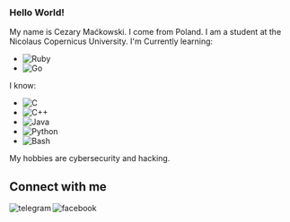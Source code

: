 ### Hello World!

My name is Cezary Maćkowski. I come from Poland. I am a student at the Nicolaus Copernicus University. 
I'm Currently learning:
- <img align="left" alt="Ruby" src="https://img.shields.io/badge/Ruby-CC342D?style=for-the-badge&logo=ruby&logoColor=white" /><br>
- <img align="left" alt="Go" src="https://img.shields.io/badge/Go-00ADD8?style=for-the-badge&logo=go&logoColor=white" />

I know: 
- <img align="left" alt="C" src="https://img.shields.io/badge/C-00599C?style=for-the-badge&logo=c&logoColor=white" />
- <img align="left" alt="C++" src="https://img.shields.io/badge/C%2B%2B-00599C?style=for-the-badge&logo=c%2B%2B&logoColor=white" />
- <img align="left" alt="Java" src="https://img.shields.io/badge/Java-ED8B00?style=for-the-badge&logo=java&logoColor=white" />
- <img align="left" alt="Python" src="https://img.shields.io/badge/Python-14354C?style=for-the-badge&logo=python&logoColor=white" />
- <img align="left" alt="Bash" src="https://img.shields.io/badge/Shell_Script-121011?style=for-the-badge&logo=gnu-bash&logoColor=white" />


My hobbies are cybersecurity and hacking.
<br>
## Connect with me
[<img align="left" alt="telegram" src="https://img.shields.io/badge/Telegram-2CA5E0?style=for-the-badge&logo=telegram&logoColor=white" />](https://t.me/CezikLikeWhat)
[<img align="left" alt="facebook" src="https://img.shields.io/badge/facebook-%231877F2.svg?&style=for-the-badge&logo=facebook&logoColor=white" />](https://www.facebook.com/CezikLikeWhat/)

